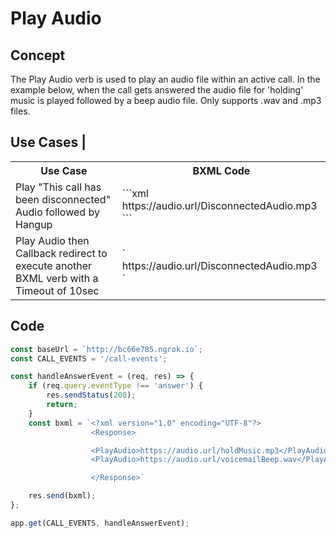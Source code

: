 # Play Audio

## Concept
The Play Audio verb is used to play an audio file within an active call. 
In the example below, when the call gets answered the audio file for 'holding' music is played followed by a beep audio file.
Only supports .wav and .mp3 files.

## Use Cases                                                                                           | 
<table>
    <tr>
        <th>Use Case</th>
        <th>BXML Code</th>
    </tr>
    <tr>
        <td>Play "This call has been disconnected" Audio followed by Hangup</td>
        <td>
            ```xml
            <?xml version="1.0" encoding="UTF-8"?>
             <Response>
             <PlayAudio>https://audio.url/DisconnectedAudio.mp3</PlayAudio>
             <Hangup></Hangup>
             </Response>
             ```
        </td>
    </tr>
    <tr>
        <td>Play Audio then Callback redirect to execute another BXML verb with a Timeout of 10sec</td>
        <td>`<?xml version="1.0" encoding="UTF-8"?>
             <Response>
             <PlayAudio>https://audio.url/DisconnectedAudio.mp3</PlayAudio>
             <Redirect requestUrl="http://flow.url/nextBXML" requestUrlTimeout="10000"></Redirect>
             </Response>`
        </td>
    </tr>
</table>

## Code

```js
const baseUrl = `http://bc66e785.ngrok.io`;
const CALL_EVENTS = '/call-events';

const handleAnswerEvent = (req, res) => {
    if (req.query.eventType !== 'answer') {
        res.sendStatus(200);
        return;
    }
    const bxml = `<?xml version="1.0" encoding="UTF-8"?>
                  <Response>

                  <PlayAudio>https://audio.url/holdMusic.mp3</PlayAudio>
                  <PlayAudio>https://audio.url/voicemailBeep.wav</PlayAudio>

                  </Response>`

    res.send(bxml);
};

app.get(CALL_EVENTS, handleAnswerEvent);
```